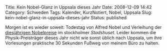 Title: Kein Nobel-Glanz in Uppsala dieses Jahr
Date: 2008-12-09 14:42
Category: Schweden
Tags: Kalender, KurzNotiert, Nobel, Uppsala
Slug: kein-nobel-glanz-in-uppsala-dieses-jahr
Status: published

Morgen ist es wieder soweit: Todestag von Alfred Nobel und Verleihung
der [diesjährigen
Nobelpreise](http://www.fiket.de/2008/10/07/nobelpreise-2008/) im
stockholmer *Stadshuset*. Leider kommen die Physik-Preisträger dieses
Jahr nicht wie sonst üblich nach Uppsala, um ihre Vorlesungen praktische
30 Sekunden Fußweg von meinem Büro zu halten.

